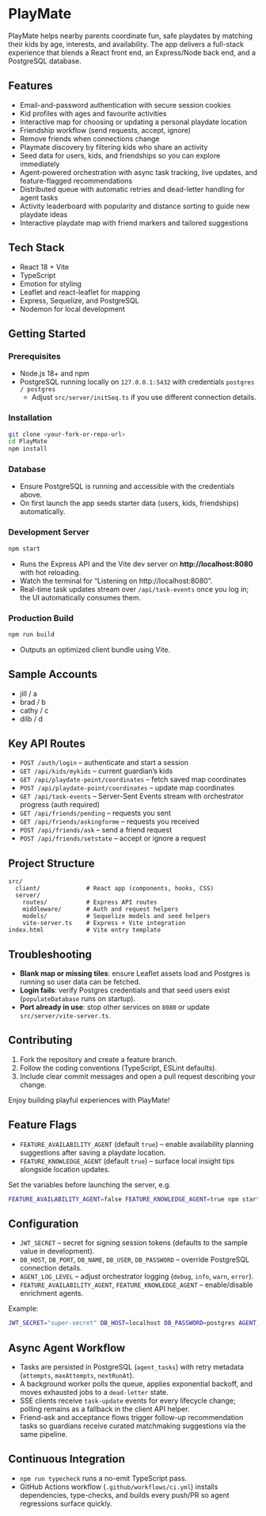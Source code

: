 # PlayMate

PlayMate helps nearby parents coordinate fun, safe playdates by matching their kids by age, interests, and availability. The app delivers a full-stack experience that blends a React front end, an Express/Node back end, and a PostgreSQL database.

## Features
- Email-and-password authentication with secure session cookies
- Kid profiles with ages and favourite activities
- Interactive map for choosing or updating a personal playdate location
- Friendship workflow (send requests, accept, ignore)
- Remove friends when connections change
- Playmate discovery by filtering kids who share an activity
- Seed data for users, kids, and friendships so you can explore immediately
- Agent-powered orchestration with async task tracking, live updates, and feature-flagged recommendations
- Distributed queue with automatic retries and dead-letter handling for agent tasks
- Activity leaderboard with popularity and distance sorting to guide new playdate ideas
- Interactive playdate map with friend markers and tailored suggestions

## Tech Stack
- React 18 + Vite
- TypeScript
- Emotion for styling
- Leaflet and react-leaflet for mapping
- Express, Sequelize, and PostgreSQL
- Nodemon for local development

## Getting Started

### Prerequisites
- Node.js 18+ and npm
- PostgreSQL running locally on `127.0.0.1:5432` with credentials `postgres / postgres`
  - Adjust `src/server/initSeq.ts` if you use different connection details.

### Installation
```bash
git clone <your-fork-or-repo-url>
cd PlayMate
npm install
```

### Database
- Ensure PostgreSQL is running and accessible with the credentials above.
- On first launch the app seeds starter data (users, kids, friendships) automatically.

### Development Server
```bash
npm start
```
- Runs the Express API and the Vite dev server on **http://localhost:8080** with hot reloading.
- Watch the terminal for “Listening on http://localhost:8080”.
- Real-time task updates stream over `/api/task-events` once you log in; the UI automatically consumes them.

### Production Build
```bash
npm run build
```
- Outputs an optimized client bundle using Vite.

## Sample Accounts
- jill / a
- brad / b
- cathy / c
- dilb / d

## Key API Routes
- `POST /auth/login` – authenticate and start a session
- `GET /api/kids/mykids` – current guardian’s kids
- `GET /api/playdate-point/coordinates` – fetch saved map coordinates
- `POST /api/playdate-point/coordinates` – update map coordinates
- `GET /api/task-events` – Server-Sent Events stream with orchestrator progress (auth required)
- `GET /api/friends/pending` – requests you sent
- `GET /api/friends/askingforme` – requests you received
- `POST /api/friends/ask` – send a friend request
- `POST /api/friends/setstate` – accept or ignore a request

## Project Structure
```
src/
  client/             # React app (components, hooks, CSS)
  server/
    routes/           # Express API routes
    middleware/       # Auth and request helpers
    models/           # Sequelize models and seed helpers
    vite-server.ts    # Express + Vite integration
index.html            # Vite entry template
```

## Troubleshooting
- **Blank map or missing tiles**: ensure Leaflet assets load and Postgres is running so user data can be fetched.
- **Login fails**: verify Postgres credentials and that seed users exist (`populateDatabase` runs on startup).
- **Port already in use**: stop other services on `8080` or update `src/server/vite-server.ts`.

## Contributing
1. Fork the repository and create a feature branch.
2. Follow the coding conventions (TypeScript, ESLint defaults).
3. Include clear commit messages and open a pull request describing your change.

Enjoy building playful experiences with PlayMate!
## Feature Flags
- `FEATURE_AVAILABILITY_AGENT` (default `true`) – enable availability planning suggestions after saving a playdate location.
- `FEATURE_KNOWLEDGE_AGENT` (default `true`) – surface local insight tips alongside location updates.

Set the variables before launching the server, e.g.
```bash
FEATURE_AVAILABILITY_AGENT=false FEATURE_KNOWLEDGE_AGENT=true npm start
```

## Configuration
- `JWT_SECRET` – secret for signing session tokens (defaults to the sample value in development).
- `DB_HOST`, `DB_PORT`, `DB_NAME`, `DB_USER`, `DB_PASSWORD` – override PostgreSQL connection details.
- `AGENT_LOG_LEVEL` – adjust orchestrator logging (`debug`, `info`, `warn`, `error`).
- `FEATURE_AVAILABILITY_AGENT`, `FEATURE_KNOWLEDGE_AGENT` – enable/disable enrichment agents.

Example:
```bash
JWT_SECRET="super-secret" DB_HOST=localhost DB_PASSWORD=postgres AGENT_LOG_LEVEL=debug npm start
```

## Async Agent Workflow
- Tasks are persisted in PostgreSQL (`agent_tasks`) with retry metadata (`attempts`, `maxAttempts`, `nextRunAt`).
- A background worker polls the queue, applies exponential backoff, and moves exhausted jobs to a `dead-letter` state.
- SSE clients receive `task-update` events for every lifecycle change; polling remains as a fallback in the client API helper.
- Friend-ask and acceptance flows trigger follow-up recommendation tasks so guardians receive curated matchmaking suggestions via the same pipeline.

## Continuous Integration
- `npm run typecheck` runs a no-emit TypeScript pass.
- GitHub Actions workflow (`.github/workflows/ci.yml`) installs dependencies, type-checks, and builds every push/PR so agent regressions surface quickly.

